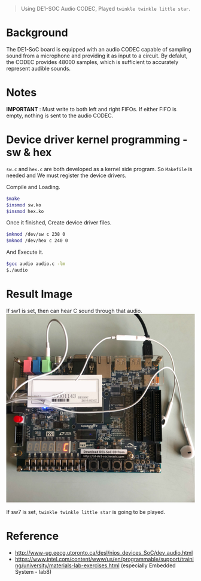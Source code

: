 > Using DE1-SOC Audio CODEC, Played `twinkle twinkle little star`.


# Background
The DE1-SoC board is equipped with an audio CODEC capable of sampling sound from a microphone and providing it as input to a circuit. By defalut, the CODEC provides 48000 samples, which is sufficient to accurately represent audible sounds.


# Notes
<b>IMPORTANT</b> : Must write to both left and right FIFOs. If either FIFO is empty, nothing is sent to the audio CODEC.


# Device driver kernel programming - sw & hex
`sw.c` and `hex.c` are both developed as a kernel side program. So  `Makefile` is needed and We must register the device drivers.

Compile and Loading.

```bash
$make
$insmod sw.ko
$insmod hex.ko
```

Once it finished, Create device driver files.

```bash
$mknod /dev/sw c 238 0
$mknod /dev/hex c 240 0
```

And Execute it.

```bash
$gcc audio audio.c -lm
$./audio
```

# Result Image
If sw1 is set, then can hear C sound through that audio.
![result_image.jpg](./result_image.jpg)

If sw7 is set, `twinkle twinkle little star` is going to be played.



# Reference
- <http://www-ug.eecg.utoronto.ca/desl/nios_devices_SoC/dev_audio.html>
- <https://www.intel.com/content/www/us/en/programmable/support/training/university/materials-lab-exercises.html> (especially Embedded System - lab8)

